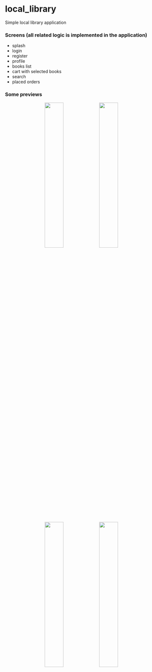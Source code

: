 # local_library

Simple local library application

### Screens (all related logic is implemented in the application)
  - splash
  - login
  - register
  - profile
  - books list
  - cart with selected books
  - search
  - placed orders
  
### Some previews
<p align="center">
  <img width="35%" src="https://user-images.githubusercontent.com/46628524/202442678-2edce1f5-ba36-4614-acc6-fdd8c46cf6b9.png">
  <img width="35%" src="https://user-images.githubusercontent.com/46628524/202443131-e49bd43d-24db-40ba-ae5a-a0174fee31ea.png">
</p>
<p align="center">
  <img width="35%" src="https://user-images.githubusercontent.com/46628524/202443164-6fbf1f98-7e70-4ce2-9d7a-2997fb4e94ae.png">
  <img width="35%" src="https://user-images.githubusercontent.com/46628524/202443174-7a0f862d-c809-4930-a624-660c2455d469.png">
</p>
